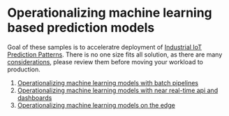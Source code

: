 # Operationalizing machine learning based prediction models

Goal of these samples is to acceleratre deployment of [Industrial IoT Prediction Patterns](TODO). There is no one size fits all solution, as there are many [considerations](TODO), please review them before moving your workload to production.



1. [Operationalizing machine learning models with batch pipelines](./OperationalizeBatch.md)
1. [Operationalizing machine learning models with near real-time api and dashboards](./OperationalizeNearRealTime.md)
1. [Operationalizing machine learning models on the edge](./OperationalizeEdge.md)
